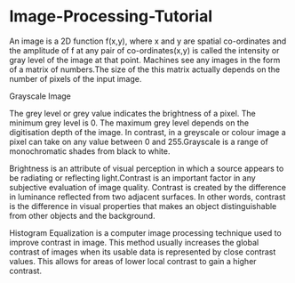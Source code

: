 # Image-Processing-Tutorial
An image is a 2D function f(x,y), where x and y are spatial co-ordinates and the amplitude of f at any pair of co-ordinates(x,y) is called the intensity  or gray level of the image at that point.
Machines see any images in the form of a matrix of numbers.The size of the this matrix actually depends on the number of pixels of the input image.

Grayscale Image

The grey level or grey value indicates the brightness of a pixel. The minimum grey level is 0. The maximum grey level depends on the digitisation depth of the image. In contrast, in a greyscale or colour image a pixel can take on any value between 0 and 255.Grayscale is a range of monochromatic shades from black to white.

Brightness is an attribute of visual perception in which a source appears to be radiating or reflecting light.Contrast is an important factor in any subjective evaluation of image quality. Contrast is created by the difference in luminance reflected from two adjacent surfaces. In other words, contrast is the difference in visual properties that makes an object distinguishable from other objects and the background.

Histogram Equalization is a computer image processing technique used to improve contrast in image. This method usually increases the global contrast of images when its usable data is represented by close contrast values. This allows for areas of lower local contrast to gain a higher contrast.
